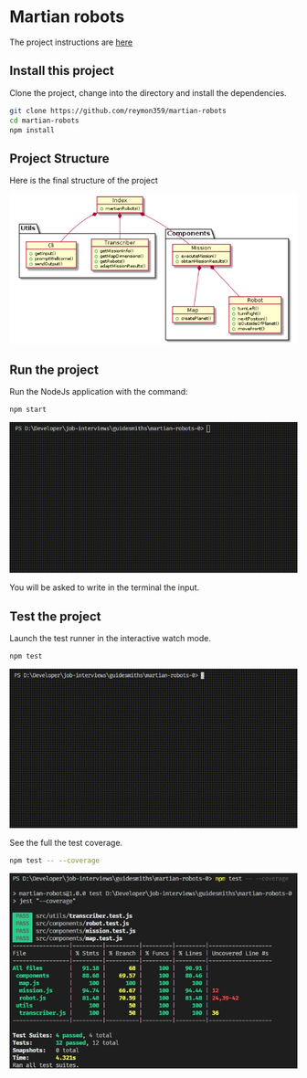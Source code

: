 # Martian robots

The project instructions are [here](instructions.md)

## Install this project

Clone the project, change into the directory and install the dependencies.

```bash
git clone https://github.com/reymon359/martian-robots
cd martian-robots
npm install
```
## Project Structure

Here is the final structure of the project

![](assets/projectStructureUml.png)

## Run the project

Run the NodeJs application with the command:

```bash
npm start
```
![](assets/npm&#32;start.gif)

You will be asked to write in the terminal the input.

## Test the project

Launch the test runner in the interactive watch mode.

```bash
npm test
```

![](assets/npm&#32;test.gif)

See the full the test coverage.

```bash
npm test -- --coverage
```

![](assets/npm&#32;test&#32;coverage.jpg)